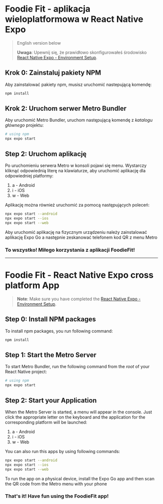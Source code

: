 # Foodie Fit - aplikacja wieloplatformowa w React Native Expo

> English version below
> 
>**Uwaga**: Upewnij się, że prawidłowo skonfigurowałeś środowisko [React Native Expo - Environment Setup](https://reactnative.dev/docs/environment-setup).

## Krok 0: Zainstaluj pakiety NPM

Aby zainstalować pakiety npm, musisz uruchomić nastepującą komendę:

   ```bash
   npm install
   ```

## Krok 2: Uruchom serwer Metro Bundler

Aby uruchomić Metro Bundler, uruchom następującą komendę z _katalogu głównego_ projektu:

```bash
# using npm
npx expo start
```

## Step 2: Uruchom aplikację
Po uruchomieniu serwera Metro w konsoli pojawi się menu. Wystarczy kliknąć odpowiednią literę na klawiaturze, aby uruchomić aplikację dla odpowiedniej platformy:

1. a - Android
2. i - iOS
3. w - Web

Aplikację można również uruchomić za pomocą następujących poleceń:

```bash
npx expo start --android
npx expo start --ios
npx expo start --web
```

Aby uruchomić aplikację na fizycznym urządzeniu należy zainstalować aplikację Expo Go a następnie zeskanować telefonem kod QR z menu Metro

### To wszystko! Miłego korzystania z aplikacji FoodieFit!


----------------------------------------------------------------------------------------------------------------------------


# Foodie Fit - React Native Expo cross platform App

>**Note**: Make sure you have completed the [React Native Expo - Environment Setup](https://reactnative.dev/docs/environment-setup).

## Step 0: Install NPM packages

To install npm packages, you run following command:
   ```bash
   npm install
   ```

## Step 1: Start the Metro Server

To start Metro Bundler, run the following command from the _root_ of your React Native project:

```bash
# using npm
npx expo start
```

## Step 2: Start your Application

When the Metro Server is started, a menu will appear in the console. Just click the appropriate letter on the keyboard and the application for the corresponding platform will be launched:
1. a - Android
2. i - iOS
3. w - Web

You can also run this apps by using following commands:

```bash
npx expo start --android
npx expo start --ios
npx expo start --web
```

To run the app on a physical device, install the Expo Go app and then scan the QR code from the Metro menu with your phone

### That's it! Have fun using the FoodieFit app!

